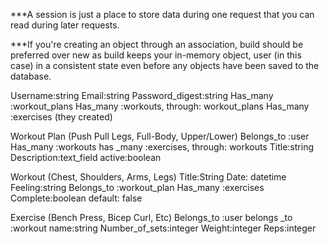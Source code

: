 ***A session is just a place to store data during one request that you can read during later requests.

***If you're creating an object through an association, build should be preferred over new as build keeps your in-memory object, user (in this case) in a consistent state even before any objects have been saved to the database.

Username:string
Email:string
Password_digest:string
Has_many :workout_plans
Has_many :workouts, through: workout_plans
Has_many :exercises (they created)


Workout Plan  (Push Pull Legs, Full-Body, Upper/Lower)
Belongs_to :user
Has_many :workouts
has _many :exercises, through: workouts
Title:string
Description:text_field 
active:boolean


Workout (Chest, Shoulders, Arms, Legs)
Title:String
Date: datetime
Feeling:string
Belongs_to :workout_plan
Has_many :exercises
Complete:boolean default: false


Exercise (Bench Press, Bicep Curl, Etc)
Belongs_to :user
belongs _to :workout
name:string
Number_of_sets:integer
Weight:integer
Reps:integer
